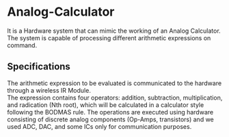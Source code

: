 # Analog-Calculator
It is a Hardware system that can mimic the working of an Analog Calculator. The system is capable of processing different arithmetic expressions on command.
## Specifications
The arithmetic expression to be evaluated is communicated to the hardware through a wireless IR Module.                                                                       
The expression contains four operators: addition, subtraction, multiplication, and radication (Nth root), which will be calculated in a calculator style following the BODMAS rule.                                                                                                                                                                         The operations are executed using hardware consisting of discrete analog components (Op-Amps, transistors) and we used ADC, DAC, and some ICs only for communication purposes.

